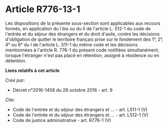 # Article R776-13-1

Les dispositions de la présente sous-section sont applicables aux recours formés, en application du I bis ou du II de
l'article L. 512-1 du code de l'entrée et du séjour des étrangers et du droit d'asile, contre les décisions d'obligation de
quitter le territoire français prise sur le fondement des 1°, 2°, 4° ou 6° du I de l'article L. 511-1 du même code et les
décisions mentionnées à l'article R. 776-1 du présent code notifiées simultanément, lorsque l'étranger n'est pas placé en
rétention, assigné à résidence ou en détention.

**Liens relatifs à cet article**

_Créé par_:

  - Décret n°2016-1458 du 28 octobre 2016 - art. 9

_Cite_:

  - Code de l'entrée et du séjour des étrangers et ... - art. L511-1 (V)
  - Code de l'entrée et du séjour des étrangers et ... - art. L512-1 (V)
  - Code de justice administrative - art. R776-1 (V)
